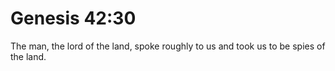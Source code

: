 # Genesis 42:30

The man, the lord of the land, spoke roughly to us and took us to be spies of the land.
